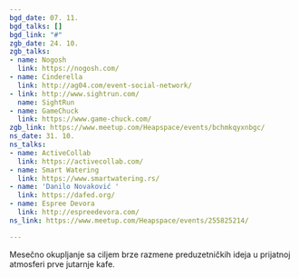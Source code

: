 ```yaml
---
bgd_date: 07. 11.
bgd_talks: []
bgd_link: "#"
zgb_date: 24. 10.
zgb_talks:
- name: Nogosh
  link: https://nogosh.com/
- name: Cinderella
  link: http://ag04.com/event-social-network/
- link: http://www.sightrun.com/
  name: SightRun
- name: GameChuck
  link: https://www.game-chuck.com/
zgb_link: https://www.meetup.com/Heapspace/events/bchmkqyxnbgc/
ns_date: 31. 10.
ns_talks:
- name: ActiveCollab
  link: https://activecollab.com/
- name: Smart Watering
  link: https://www.smartwatering.rs/
- name: 'Danilo Novaković '
  link: https://dafed.org/
- name: Espree Devora
  link: http://espreedevora.com/
ns_link: https://www.meetup.com/Heapspace/events/255825214/

---
```

Mesečno okupljanje sa ciljem brze razmene preduzetničkih ideja u prijatnoj atmosferi prve jutarnje kafe.